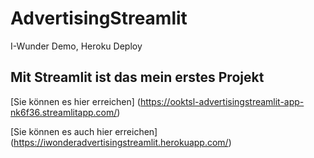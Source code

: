 # AdvertisingStreamlit
I-Wunder Demo, Heroku Deploy

## Mit Streamlit ist das mein erstes Projekt 

[Sie können es hier erreichen] (https://ooktsl-advertisingstreamlit-app-nk6f36.streamlitapp.com/)

[Sie können es auch hier erreichen] (https://iwonderadvertisingstreamlit.herokuapp.com/)

